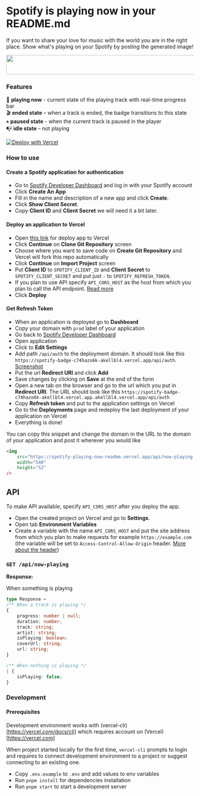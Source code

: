 # Spotify is playing now in your README.md

If you want to share your love for music with the world you are in the right place. Show what's playing on your Spotify by posting the generated image!

<img src="https://spotify-badge.vercel.app/api/now-playing.svg" width="540" height="52">

### Features

🎸 **playing now** - current state of the playing track with real-time progress bar  
🎬 **ended state** – when a track is ended, the badge transitions to this state  
⏸ **paused state** - when the current track is paused in the player  
📭 **idle state** – not playing

[![Deploy with Vercel](https://vercel.com/button)](https://vercel.com/new/git/external?repository-url=https%3A%2F%2Fgithub.com%2Fakellbl4%2Fspotify-playing-now-readme&env=SPOTIFY_CLIENT_ID,SPOTIFY_CLIENT_SECRET,SPOTIFY_REFRESH_TOKEN,VERCEL_URL&envDescription=Spotify%20credentials%20should%20be%20provided.&envLink=https%3A%2F%2Fgithub.com%2Fakellbl4%2Fspotify-playing-now-readme%2Fblob%2Fmain%2FREADME.md&project-name=spotify-playing-now-readme)

### How to use

#### Create a Spotify application for authentication

- Go to [Spotify Developer Dashboard](https://developer.spotify.com/dashboard/) and log in with your Spotify account
- Click **Create An App**
- Fill in the name and description of a new app and click **Create**.
- Click **Show Client Secret**.
- Copy **Client ID** and **Client Secret** we will need it a bit later.

#### Deploy an application to Vercel

- Open [this link](https://vercel.com/new/git/external?repository-url=https%3A%2F%2Fgithub.com%2Fakellbl4%2Fspotify-playing-now-readme&env=SPOTIFY_CLIENT_ID,SPOTIFY_CLIENT_SECRET,SPOTIFY_REFRESH_TOKEN,VERCEL_URL&envDescription=Spotify%20credentials%20should%20be%20provided.&envLink=https%3A%2F%2Fgithub.com%2Fakellbl4%2Fspotify-playing-now-readme%2Fblob%2Fmain%2FREADME.md&project-name=spotify-playing-now-readme) for deploy app to Vercel
- Click **Continue** on **Clone Git Repository** screen
- Choose where you want to save code on **Create Git Repository** and Vercel will fork this repo automatically
- Click **Continue** on **Import Project** screen
- Put **Client ID** to `SPOTIFY_CLIENT_ID` and **Client Secret** to `SPOTIFY_CLIENT_SECRET` and put just `-` to `SPOTIFY_REFRESH_TOKEN`.
- If you plan to use API specify `API_CORS_HOST` as the host from which you plan to call the API endpoint. [Read more](#api)
- Click **Deploy**

#### Get Refresh Token

- When an application is deployed go to **Dashboard**
- Copy your domain with `prod` label of your application
- Go back to [Spotify Developer Dashboard](https://developer.spotify.com/dashboard/)
- Open application
- Click to **Edit Settings**
- Add path `/api/auth` to the deployment domain. It should look like this `https://spotify-badge-c74hazo6k-akellbl4.vercel.app/api/auth`.
  [Screenshot](https://github.com/akellbl4/spotify-badge/blob/25e8d27aaff69e93ffb7a933a615b7e114fc58cc/screenshots/vercel-domain.png)
- Put the url **Redirect URI** and click **Add**
- Save changes by clicking on **Save** at the end of the form
- Open a new tab on the browser and go to the url which you put in **Redirect URI**. The URL should look like this `https://spotify-badge-c74hazo6k-akellbl4.vercel.app.akellbl4.vercel.app/api/auth`
- Copy **Refresh token** and put to the application settings on Vercel
- Go to the **Deployments** page and redeploy the last deployment of your application on Vercel
- Everything is done!

You can copy this snippet and change the domain in the URL to the domain of your application and post it wherever you would like

```html
<img
	src="https://spotify-playing-now-readme.vercel.app/api/now-playing.svg"
	width="540"
	height="52"
/>
```

## API

To make API available, specify `API_CORS_HOST` after you deploy the app.

- Open the created project on Vercel and go to **Settings**.
- Open tab **Environment Variables**
- Create a variable with the name `API_CORS_HOST` and put the site address from which you plan to make requests for example `https://example.com` (the variable will be set to `Access-Control-Allow-Origin` header. [More about the header](https://developer.mozilla.org/en-US/docs/Web/HTTP/Headers/Access-Control-Allow-Origin))

### `GET /api/now-playing`

**Response:**

When something is playing

```ts
type Response = 
/** When a track is playing */
{
	progress: number | null;
	duration: number;
	track: string;
	artist: string;
	isPlaying: boolean;
	coverUrl: string;
	url: string;
}

/** When nothing is playing */
| {
	isPlaying: false;
}
```
### Development

#### Prerequisites

Development environment works with (vercel-cli)[https://vercel.com/docs/cli] which requires account on (Vercel)[https://vercel.com]

When project started locally for the first time, `vercel-cli` prompts to login and requires to connect development environment to a project or suggest connecting to an existing one.

- Copy `.env.example` to `.env` and add values to env variables
- Run `pnpm install` for dependencies installation
- Run `pnpm start` to start a development server
